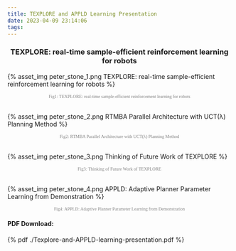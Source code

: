 ```yaml
---
title: TEXPLORE and APPLD Learning Presentation
date: 2023-04-09 23:14:06
tags:
---
```


### <center>TEXPLORE: real-time sample-efficient reinforcement learning for robots</center>

{% asset_img peter_stone_1.png TEXPLORE: real-time sample-efficient reinforcement learning for robots %}
<center><font face="Times" color=gray size=1.5>Fig1: TEXPLORE: real-time sample-efficient reinforcement learning for robots</font></center> &nbsp

{% asset_img peter_stone_2.png RTMBA Parallel Architecture with UCT(λ) Planning Method %} 
<center><font face="Times" color=gray size=1.5>Fig2: RTMBA Parallel Architecture with UCT(λ) Planning Method</font></center> &nbsp

{% asset_img peter_stone_3.png Thinking of Future Work of TEXPLORE %} 
<center><font face="Times" color=gray size=1.5>Fig3: Thinking of Future Work of TEXPLORE</font></center> &nbsp

{% asset_img peter_stone_4.png APPLD: Adaptive Planner Parameter Learning from Demonstration %}
<center><font face="Times" color=gray size=1.5>Fig4: APPLD: Adaptive Planner Parameter Learning from Demonstration</font></center> 

#### PDF Download:
{% pdf ./Texplore-and-APPLD-learning-presentation.pdf %}
